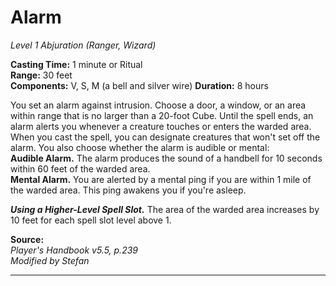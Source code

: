 # Alarm
*Level 1 Abjuration (Ranger, Wizard)*

**Casting Time:** 1 minute or Ritual  
**Range:** 30 feet  
**Components:** V, S, M (a bell and silver wire) 
**Duration:** 8 hours

You set an alarm against intrusion. Choose a door, a window, or an area within range that is no larger than a 20-foot Cube. Until the spell ends, an alarm alerts you whenever a creature touches or enters the warded area. When you cast the spell, you can designate creatures that won't set off the alarm. You also choose whether the alarm is audible or mental:  
**Audible Alarm.** The alarm produces the sound of a handbell for 10 seconds within 60 feet of the warded area.  
**Mental Alarm.** You are alerted by a mental ping if you are within 1 mile of the warded area. This ping awakens you if you're asleep.

***Using a Higher-Level Spell Slot.*** The area of the warded area increases by 10 feet for each spell slot level above 1.

**Source:**  
*Player's Handbook v5.5, p.239*  
*Modified by Stefan*  


---